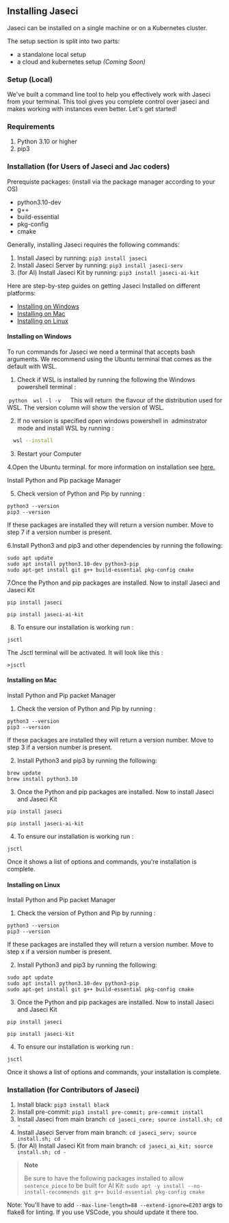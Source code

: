 ## Installing Jaseci

Jaseci can be installed on a single machine or on a Kubernetes cluster.

The setup section is split into two parts:
- a standalone local setup
- a cloud and kubernetes setup *(Coming Soon)*

### Setup (Local)

We've built a command line tool to help you effectively work with Jaseci from your terminal. This tool gives you complete control over jaseci and makes working with instances even better. Let's get started!

### Requirements

1. Python 3.10 or higher
2. pip3

### Installation (for Users of Jaseci and Jac coders)

Prerequiste packages: (install via the package manager according to your OS)
* python3.10-dev
* g++
* build-essential
* pkg-config
* cmake

Generally, installing Jaseci requires the following commands:

1. Install Jaseci by running: `pip3 install jaseci`
2. Install Jaseci Server by running: `pip3 install jaseci-serv`
3. (for AI) Install Jaseci Kit by running: `pip3 install jaseci-ai-kit`

Here are step-by-step guides on getting Jaseci Installed on different platforms:

- [Installing on Windows](#installing-on-windows)
- [Installing on Mac](#installing-on-mac)
- [Installing on Linux](#installing-on-linux)

#### Installing on Windows

To run commands for Jaseci we need a terminal that accepts bash arguments. We recommend using the Ubuntu terminal that comes as the default with WSL.

1. Check if WSL is installed by running the following the Windows powershell terminal :

 ```python
 wsl -l -v
 ```
 This will return  the flavour of the distribution used for WSL. The version column will show the version of WSL.

2. If no version is specified open windows powershell in  adminstrator mode and install WSL by running :

```bash
  wsl --install
````

3. Restart your Computer

4.Open the Ubuntu terminal. for more information on installation see [here.](https://docs.microsoft.com/en-us/windows/wsl/install)

 Install Python and Pip package Manager

5. Check version of Python and Pip by running :
```
python3 --version
pip3 --version
```
If these packages are installed they will return a version number. Move to step 7 if a version number is present.

6.Install Python3 and pip3 and other dependencies by running the following:
```
sudo apt update
sudo apt install python3.10-dev python3-pip
sudo apt-get install git g++ build-essential pkg-config cmake
```
7.Once the Python and pip packages are installed. Now to install Jaseci and Jaseci Kit
```
pip install jaseci
```
```
pip install jaseci-ai-kit
```

8. To ensure our installation is working run :
```
jsctl
```
The Jsctl terminal will be activated. It will look like this :
```
>jsctl
```

#### Installing on Mac

Install Python and Pip packet Manager

1. Check the version of Python and Pip by running :
```
python3 --version
pip3 --version
```
If these packages are installed they will return a version number. Move to step 3 if a version number is present.

2. Install Python3 and pip3 by running the following:
```
brew update
brew install python3.10
```
3. Once the Python and pip packages are installed. Now to install Jaseci and Jaseci Kit
```
pip install jaseci
```
```
pip install jaseci-ai-kit
```

4. To ensure our installation is working run :
```
jsctl
```
Once it shows a list of options and commands, you're installation is complete.

#### Installing on Linux

Install Python and Pip packet Manager

1. Check the version of Python and Pip by running :
```
python3 --version
pip3 --version
```
If these packages are installed they will return a version number. Move to step x if a version number is present.

2. Install Python3 and pip3 by running the following:
```
sudo apt update
sudo apt install python3.10-dev python3-pip
sudo apt-get install git g++ build-essential pkg-config cmake
```
3. Once the Python and pip packages are installed. Now to install Jaseci and Jaseci Kit
```
pip install jaseci
```
```
pip install jaseci-kit
```

4. To ensure our installation is working run :
```
jsctl
```
Once it shows a list of options and commands, your installation is complete.


### Installation (for Contributors of Jaseci)

1. Install black: `pip3 install black`
2. Install pre-commit: `pip3 install pre-commit; pre-commit install`
3. Install Jaseci from main branch: `cd jaseci_core; source install.sh; cd -`
4. Install Jaseci Server from main branch: `cd jaseci_serv; source install.sh; cd -`
5. (for AI) Install Jaseci Kit from main branch: `cd jaseci_ai_kit; source install.sh; cd -`

> **Note**
>
> Be sure to have the following packages installed to allow `sentence_piece` to be built for AI  Kit: `sudo apt -y install --no-install-recommends git g++ build-essential pkg-config cmake`

Note: You'll have to add `--max-line-length=88 --extend-ignore=E203` args to flake8 for linting. If you use VSCode, you should update it there too.
